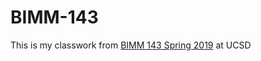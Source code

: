 # BIMM-143

This is my classwork from [BIMM 143 Spring 2019](https://bioboot.github.io/bimm143_S19/) at UCSD
